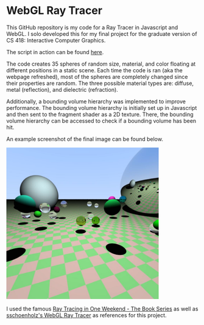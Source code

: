 # WebGL Ray Tracer

This GitHub repository is my code for a Ray Tracer in Javascript and WebGL. I solo developed this for my final project for the graduate version of CS 418: Interactive Computer Graphics. 

The script in action can be found <a href="https://caseyrodgers.online/custom_files/cs418_ray_tracer/mp4cred.html" target="_blank">here</a>.

The code creates 35 spheres of random size, material, and color floating at different positions in a static scene. Each time the code is ran (aka the webpage refreshed), most of the spheres are completely changed since their properties are random. The three possible material types are: diffuse, metal (reflection), and dielectric (refraction).

Additionally, a bounding volume hierarchy was implemented to improve performance. The bounding volume hierarchy is initially set up in Javascript and then sent to the fragment shader as a 2D texture. There, the bounding volume hierarchy can be accessed to check if a bounding volume has been hit.

An example screenshot of the final image can be found below.

<img src="readme_imgs/cs418_ray_tracer.JPG" alt="Example screenshot of the final image" width="400"/>

I used the famous <a href="https://raytracing.github.io/" target="_blank">Ray Tracing in One Weekend - The Book Series</a> as well as <a href="https://github.com/sschoenholz/WebGL-Raytracer" target="_blank">sschoenholz's WebGL Ray Tracer</a> as references for this project.
